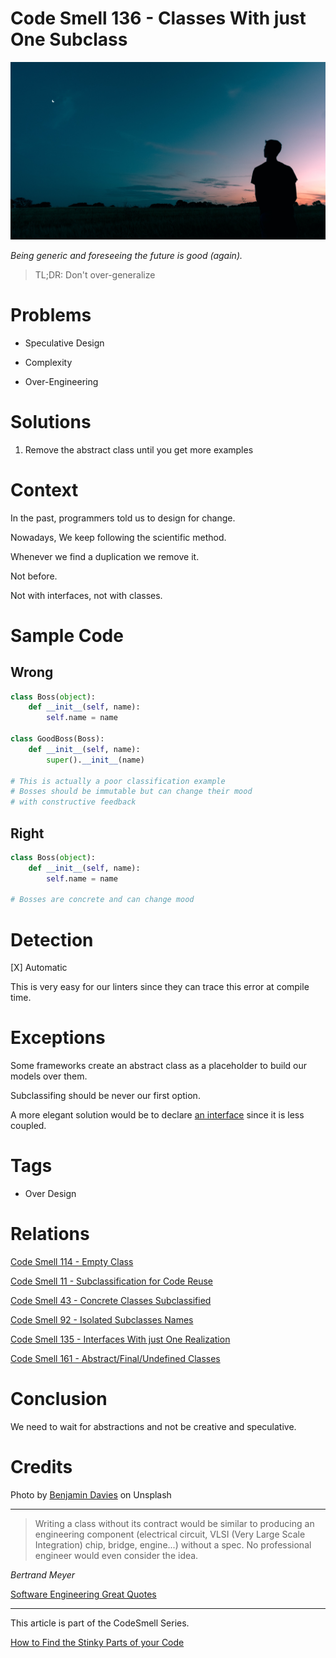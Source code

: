 # Code Smell 136 - Classes With just One Subclass

![Code Smell 136 - Classes With just One Subclass](Code%20Smell%20136%20-%20Classes%20With%20just%20One%20Subclass.jpg)

*Being generic and foreseeing the future is good (again).*

> TL;DR: Don't over-generalize

# Problems

- Speculative Design

- Complexity

- Over-Engineering

# Solutions

1. Remove the abstract class until you get more examples

# Context

In the past, programmers told us to design for change. 

Nowadays, We keep following the scientific method. 

Whenever we find a duplication we remove it. 

Not before. 

Not with interfaces, not with classes.

# Sample Code

## Wrong

<!-- [Gist Url](https://gist.github.com/mcsee/ce3cbe785c4b1d542a2b0660acabbc8f) -->

```python
class Boss(object):
    def __init__(self, name):
        self.name = name 
        
class GoodBoss(Boss):
    def __init__(self, name):
        super().__init__(name)
        
# This is actually a poor classification example
# Bosses should be immutable but can change their mood
# with constructive feedback
```

## Right

<!-- [Gist Url](https://gist.github.com/mcsee/441d6bf98d916336dbfa2670d7109640) -->

```python
class Boss(object):
    def __init__(self, name):
        self.name = name  
        
# Bosses are concrete and can change mood
```

# Detection

[X] Automatic 

This is very easy for our linters since they can trace this error at compile time.

# Exceptions

Some frameworks create an abstract class as a placeholder to build our models over them.

Subclassifing should be never our first option. 

A more elegant solution would be to declare [an interface](https://github.com/mcsee/Software-Design-Articles/tree/main/Articles/Code%20Smells/Code%20Smell%20135%20-%20Interfaces%20With%20just%20One%20Realization/readme.md) since it is less coupled.

# Tags

- Over Design

# Relations

[Code Smell 114 - Empty Class](https://github.com/mcsee/Software-Design-Articles/tree/main/Articles/Code%20Smells/Code%20Smell%20114%20-%20Empty%20Class/readme.md)

[Code Smell 11 - Subclassification for Code Reuse](https://github.com/mcsee/Software-Design-Articles/tree/main/Articles/Code%20Smells/Code%20Smell%2011%20-%20Subclassification%20for%20Code%20Reuse/readme.md)

[Code Smell 43 - Concrete Classes Subclassified](https://github.com/mcsee/Software-Design-Articles/tree/main/Articles/Code%20Smells/Code%20Smell%2043%20-%20Concrete%20Classes%20Subclassified/readme.md)

[Code Smell 92 - Isolated Subclasses Names](https://github.com/mcsee/Software-Design-Articles/tree/main/Articles/Code%20Smells/Code%20Smell%2092%20-%20Isolated%20Subclasses%20Names/readme.md)

[Code Smell 135 - Interfaces With just One Realization](https://github.com/mcsee/Software-Design-Articles/tree/main/Articles/Code%20Smells/Code%20Smell%20135%20-%20Interfaces%20With%20just%20One%20Realization/readme.md)

[Code Smell 161 - Abstract/Final/Undefined Classes](https://github.com/mcsee/Software-Design-Articles/tree/main/Articles/Code%20Smells/Code%20Smell%20161%20-%20Abstract%20Final%20Undefined%20Classes/readme.md)

# Conclusion

We need to wait for abstractions and not be creative and speculative.

# Credits

Photo by [Benjamin Davies](https://unsplash.com/photos/9b5dvrjb05g) on Unsplash

* * *

> Writing a class without its contract would be similar to producing an engineering component (electrical circuit, VLSI (Very Large Scale Integration) chip, bridge, engine...) without a spec. No professional engineer would even consider the idea.

_Bertrand Meyer_
 
[Software Engineering Great Quotes](https://github.com/mcsee/Software-Design-Articles/tree/main/Articles/Quotes/Software%20Engineering%20Great%20Quotes/readme.md)

* * *

This article is part of the CodeSmell Series.

[How to Find the Stinky Parts of your Code](https://github.com/mcsee/Software-Design-Articles/tree/main/Articles/Code%20Smells/How%20to%20Find%20the%20Stinky%20parts%20of%20your%20Code/readme.md)